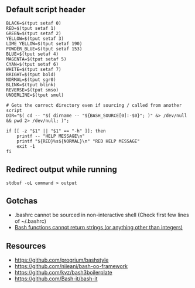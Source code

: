 ## Default script header
```
BLACK=$(tput setaf 0)
RED=$(tput setaf 1)
GREEN=$(tput setaf 2)
YELLOW=$(tput setaf 3)
LIME_YELLOW=$(tput setaf 190)
POWDER_BLUE=$(tput setaf 153)
BLUE=$(tput setaf 4)
MAGENTA=$(tput setaf 5)
CYAN=$(tput setaf 6)
WHITE=$(tput setaf 7)
BRIGHT=$(tput bold)
NORMAL=$(tput sgr0)
BLINK=$(tput blink)
REVERSE=$(tput smso)
UNDERLINE=$(tput smul)

# Gets the correct directory even if sourcing / called from another script
DIR="$( cd -- "$( dirname -- "${BASH_SOURCE[0]:-$0}"; )" &> /dev/null && pwd 2> /dev/null; )";

if [[ -z "$1" || "$1" == "-h" ]]; then
    printf -- "HELP MESSAGE\n"
    printf "${RED}%s${NORMAL}\n" "RED HELP MESSAGE"
    exit -1
fi
```

## Redirect output while running
```
stdbuf -oL command > output
```

## Gotchas
- .bashrc cannot be sourced in non-interactive shell (Check first few lines of ~/.bashrc)
- [Bash functions cannot return strings (or anything other than integers)](https://stackoverflow.com/questions/3236871/how-to-return-a-string-value-from-a-bash-function)

## Resources
- <https://github.com/progrium/bashstyle>
- <https://github.com/niieani/bash-oo-framework>
- <https://github.com/kvz/bash3boilerplate>
- <https://github.com/Bash-it/bash-it>


